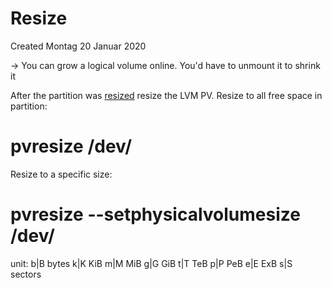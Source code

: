 # Resize
Created Montag 20 Januar 2020

-> You can grow a logical volume online. You'd have to unmount it to shrink it

After the partition was [resized](../../../Partition/Resize.md) resize the LVM PV.
Resize to all free space in partition:
# pvresize /dev/<Partition> 
Resize to a specific size:
# pvresize --setphysicalvolumesize <Size><Unit> /dev/<Partition>

unit:
b|B		bytes
k|K		KiB
m|M	MiB
g|G		GiB
t|T		TeB
p|P		PeB
e|E		ExB
s|S		sectors

